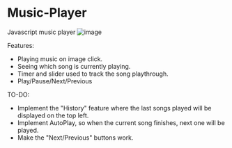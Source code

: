 # Music-Player
 Javascript music player
![image](https://github.com/dominikkomar-github/Music-Player/assets/46048127/c6ac3966-fc38-4aaf-a3be-135a98aef4e4)

Features:

- Playing music on image click.
- Seeing which song is currently playing.
- Timer and slider used to track the song playthrough.
- Play/Pause/Next/Previous

TO-DO:

- Implement the "History" feature where the last songs played will be displayed on the top left.
- Implement AutoPlay, so when the current song finishes, next one will be played.
- Make the "Next/Previous" buttons work.
